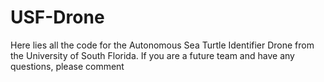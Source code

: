 # USF-Drone
Here lies all the code for the Autonomous Sea Turtle Identifier Drone from the University of South Florida. If you are a future team and have any questions, please comment 
